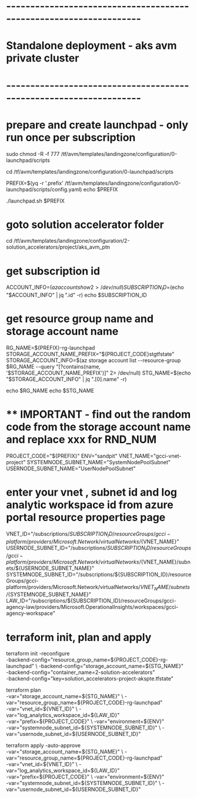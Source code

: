 # ------------------------------------------------------------------
# Standalone deployment - aks avm private cluster
# ------------------------------------------------------------------

# prepare and create launchpad - only run once per subscription

sudo chmod -R -f 777 /tf/avm/templates/landingzone/configuration/0-launchpad/scripts

cd /tf/avm/templates/landingzone/configuration/0-launchpad/scripts

PREFIX=$(yq  -r '.prefix' /tf/avm/templates/landingzone/configuration/0-launchpad/scripts/config.yaml)
echo $PREFIX

./launchpad.sh $PREFIX

# goto solution accelerator folder
cd /tf/avm/templates/landingzone/configuration/2-solution_accelerators/project/aks_avm_ptn

# get subscription id
ACCOUNT_INFO=$(az account show 2> /dev/null)
SUBSCRIPTION_ID=$(echo "$ACCOUNT_INFO" | jq ".id" -r)
echo $SUBSCRIPTION_ID

# get resource group name and storage account name
RG_NAME=${PREFIX}-rg-launchpad
STORAGE_ACCOUNT_NAME_PREFIX="${PROJECT_CODE}stgtfstate"
STORAGE_ACCOUNT_INFO=$(az storage account list --resource-group $RG_NAME --query "[?contains(name, '$STORAGE_ACCOUNT_NAME_PREFIX')]" 2> /dev/null)
STG_NAME=$(echo "$STORAGE_ACCOUNT_INFO" | jq ".[0].name" -r)

echo $RG_NAME
echo $STG_NAME

# ** IMPORTANT - find out the random code from the storage account name and replace xxx for RND_NUM 
PROJECT_CODE="${PREFIX}"
ENV="sandpit"
VNET_NAME="gcci-vnet-project"
SYSTEMNODE_SUBNET_NAME="SystemNodePoolSubnet"
USERNODE_SUBNET_NAME="UserNodePoolSubnet"

# enter your vnet , subnet id and log analytic workspace id from azure portal resource properties page
VNET_ID="/subscriptions/${SUBSCRIPTION_ID}/resourceGroups/gcci-platform/providers/Microsoft.Network/virtualNetworks/${VNET_NAME}"
USERNODE_SUBNET_ID="/subscriptions/${SUBSCRIPTION_ID}/resourceGroups/gcci-platform/providers/Microsoft.Network/virtualNetworks/${VNET_NAME}/subnets/${USERNODE_SUBNET_NAME}"
SYSTEMNODE_SUBNET_ID="/subscriptions/${SUBSCRIPTION_ID}/resourceGroups/gcci-platform/providers/Microsoft.Network/virtualNetworks/${VNET_NAME}/subnets/${SYSTEMNODE_SUBNET_NAME}"
LAW_ID="/subscriptions/${SUBSCRIPTION_ID}/resourceGroups/gcci-agency-law/providers/Microsoft.OperationalInsights/workspaces/gcci-agency-workspace"

# terraform init, plan and apply

terraform init  -reconfigure \
-backend-config="resource_group_name=${PROJECT_CODE}-rg-launchpad" \
-backend-config="storage_account_name=${STG_NAME}" \
-backend-config="container_name=2-solution-accelerators" \
-backend-config="key=solution_accelerators-project-akspte.tfstate"

terraform plan \
-var="storage_account_name=${STG_NAME}" \
-var="resource_group_name=${PROJECT_CODE}-rg-launchpad" \
-var="vnet_id=${VNET_ID}" \
-var="log_analytics_workspace_id=${LAW_ID}"  \
-var="prefix=${PROJECT_CODE}"  \
-var="environment=${ENV}" \
-var="systemnode_subnet_id=${SYSTEMNODE_SUBNET_ID}" \
-var="usernode_subnet_id=${USERNODE_SUBNET_ID}" 

terraform apply -auto-approve \
-var="storage_account_name=${STG_NAME}" \
-var="resource_group_name=${PROJECT_CODE}-rg-launchpad" \
-var="vnet_id=${VNET_ID}" \
-var="log_analytics_workspace_id=${LAW_ID}" \
-var="prefix=${PROJECT_CODE}"  \
-var="environment=${ENV}"  \
-var="systemnode_subnet_id=${SYSTEMNODE_SUBNET_ID}" \
-var="usernode_subnet_id=${USERNODE_SUBNET_ID}" 
